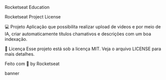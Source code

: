 Rocketseat Education

Rocketseat Project License

💻 Projeto
Aplicação que possibilita realizar upload de videos e por meio de IA, criar automaticamente títulos chamativos e descrições com um boa indexação.

📝 Licença
Esse projeto está sob a licença MIT. Veja o arquivo LICENSE para mais detalhes.

Feito com 💜 by Rocketseat



banner
